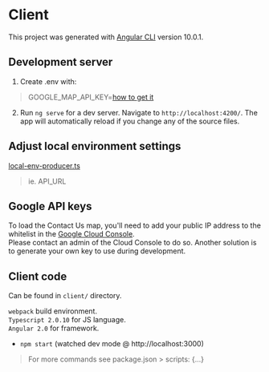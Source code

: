 # Client

This project was generated with [Angular CLI](https://github.com/angular/angular-cli) version 10.0.1.

## Development server

1. Create .env with:
> GOOGLE_MAP_API_KEY=[how to get it](#google-api-keys)
2. Run `ng serve` for a dev server. Navigate to `http://localhost:4200/`. The app will automatically reload if you change any of the source files.

## Adjust local environment settings
[local-env-producer.ts](./local-env-producer.ts)
> ie. API_URL

## Google API keys
To load the Contact Us map, you'll need to add your public IP address to the whitelist in the [Google Cloud Console](https://console.cloud.google.com/?pli=1).  
Please contact an admin of the Cloud Console to do so.
Another solution is to generate your own key to use during development.

## Client code
Can be found in `client/` directory.

`webpack` build environment.  
`Typescript 2.0.10` for JS language.  
`Angular 2.0` for framework.  

- `npm start` (watched dev mode @ http://localhost:3000)
> For more commands see package.json > scripts: {...}

